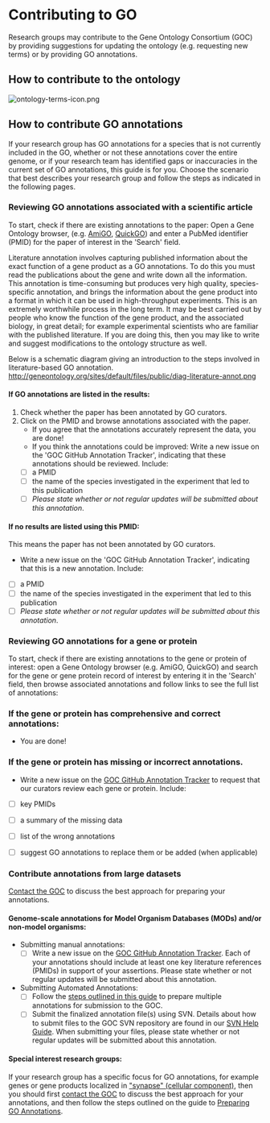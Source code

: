 # Contributing to GO 
Research groups may contribute to the Gene Ontology Consortium (GOC) by providing suggestions for updating the ontology (e.g. requesting new terms) or by providing GO annotations.
## How to contribute to the ontology

![ontology-terms-icon.png](http://geneontology.org/contributing-go-term)
## How to contribute GO annotations

If your research group has GO annotations for a species that is not currently included in the GO, whether or not these annotations cover the entire genome, or if your research team has identified gaps or inaccuracies in the current set of GO annotations, this guide is for you. Choose the scenario that best describes your research group and follow the steps as indicated in the following pages.

### Reviewing GO annotations associated with a scientific article

To start, check if there are existing annotations to the paper:  Open a Gene Ontology browser, (e.g. [AmiGO](http://amigo.geneontology.org/amigo), [QuickGO](https://www.ebi.ac.uk/QuickGO/)) and enter a PubMed identifier (PMID) for the paper of interest in the 'Search' field.

Literature annotation involves capturing published information about the exact function of a gene product as a GO annotations. To do this you must read the publications about the gene and write down all the information. This annotation is time-consuming but produces very high quality, species-specific annotation, and brings the information about the gene product into a format in which it can be used in high-throughput experiments. This is an extremely worthwhile process in the long term. It may be best carried out by people who know the function of the gene product, and the associated biology, in great detail; for example experimental scientists who are familiar with the published literature. If you are doing this, then you may like to write and suggest modifications to the ontology structure as well.

Below is a schematic diagram giving an introduction to the steps involved in literature-based GO annotation. 
http://geneontology.org/sites/default/files/public/diag-literature-annot.png

#### If GO annotations are listed in the results:
1. Check whether the paper has been annotated by GO curators.
2. Click on the PMID and browse annotations associated with the paper.
   * If you agree that the annotations accurately represent the data, you are done!
   * If you think the annotations could be improved: Write a new issue on the 'GOC GitHub Annotation Tracker', indicating that these annotations should be reviewed. Include:
   - [ ]  a PMID 
   - [ ] the name of the species investigated in the experiment that led to this publication
   - [ ] *Please state whether or not regular updates will be submitted about this annotation*.
     
#### If no results are listed using this PMID:
 This means the paper has not been annotated by GO curators.
  * Write a new issue on the 'GOC GitHub Annotation Tracker', indicating that this is a new annotation. Include:
  - [ ] a PMID 
  - [ ] the name of the species investigated in the experiment that led to this publication
  - [ ] *Please state whether or not regular updates will be submitted about this annotation*.

### Reviewing GO annotations for a gene or protein

To start, check if there are existing annotations to the gene or protein of interest: open a Gene Ontology browser (e.g. AmiGO, QuickGO) and search for the gene or gene protein record of interest by entering it in the 'Search' field, then browse associated annotations and follow links to see the full list of annotations:
 

### If the gene or protein has comprehensive and correct annotations:
 * You are done!
     
### If the gene or protein has missing or incorrect annotations.
 * Write a new issue on the [GOC GitHub Annotation Tracker](https://github.com/geneontology/go-annotation/issues) to request that our curators review each gene or protein. Include:
  - [ ] key PMIDs
  - [ ] a summary of the missing data
  - [ ] list of the wrong annotations
  - [ ] suggest GO annotations to replace them or be added (when applicable)


### Contribute annotations from large datasets

[Contact the GOC](http://help.geneontology.org/) to discuss the best approach for preparing your annotations.
 
#### Genome-scale annotations for Model Organism Databases (MODs) and/or non-model organisms:
     
* Submitting manual annotations:
  - [ ] Write a new issue on the [GOC GitHub Annotation Tracker](https://github.com/geneontology/go-annotation/issues). Each of your annotations should include at least one key literature references (PMIDs) in support of your assertions. Please state whether or not regular updates will be submitted about this annotation.
         
* Submitting Automated Annotations:
   - [ ] Follow the [steps outlined in this guide](http://geneontology.org/page/submitting-go-annotations) to prepare multiple annotations for submission to the GOC.
   - [ ] Submit the finalized annotation file(s) using SVN. Details about how to submit files to the GOC SVN repository are found in our [SVN Help Guide](http://geneontology.org/page/svn-help). When submitting your files, please state whether or not regular updates will be submitted about this annotation.
     
#### Special interest research groups:  
 If your research group has a specific focus for GO annotations, for example genes or gene products localized in ["synapse" (cellular component)](http://amigo.geneontology.org/amigo/term/GO:0045202), then you should first [contact the GOC](http://help.geneontology.org/) to discuss the best approach for your annotations, and then follow the steps outlined on the guide to [Preparing GO Annotations](http://geneontology.org/page/submitting-go-annotations).
